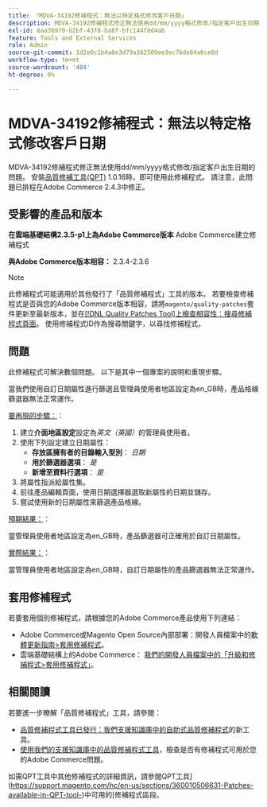 ```yaml
---
title: 「MDVA-34192修補程式：無法以特定格式修改客戶日期」
description: MDVA-34192修補程式修正無法使用dd/mm/yyyy格式修改/指定客戶出生日期的問題。 安裝[Quality Patches Tool (QPT)](/help/announcements/adobe-commerce-announcements/magento-quality-patches-released-new-tool-to-self-serve-quality-patches.md) 1.0.16後，即可使用此修補程式。 請注意，此問題已排程在Adobe Commerce 2.4.3中修正。
exl-id: 8aa36970-b2bf-43f8-ba8f-bfc144f8d4ab
feature: Tools and External Services
role: Admin
source-git-commit: 1d2e0c1b4a8e3d79a362500ee3ec7bde84a6ce0d
workflow-type: tm+mt
source-wordcount: '484'
ht-degree: 0%

---
```


# MDVA-34192修補程式：無法以特定格式修改客戶日期

MDVA-34192修補程式修正無法使用dd/mm/yyyy格式修改/指定客戶出生日期的問題。 安裝[品質修補工具(QPT)](/help/announcements/adobe-commerce-announcements/magento-quality-patches-released-new-tool-to-self-serve-quality-patches.md) 1.0.16時，即可使用此修補程式。 請注意，此問題已排程在Adobe Commerce 2.4.3中修正。

## 受影響的產品和版本

**在雲端基礎結構2.3.5-p1上為Adobe Commerce版本** Adobe Commerce建立修補程式

**與Adobe Commerce版本相容：** 2.3.4-2.3.6

>[!NOTE]
>
>此修補程式可能適用於其他發行了「品質修補程式」工具的版本。 若要檢查修補程式是否與您的Adobe Commerce版本相容，請將`magento/quality-patches`套件更新至最新版本，並在[[!DNL Quality Patches Tool]上檢查相容性：搜尋修補程式頁面](https://devdocs.magento.com/quality-patches/tool.html#patch-grid)。 使用修補程式ID作為搜尋關鍵字，以尋找修補程式。

## 問題

此修補程式可解決數個問題。 以下是其中一個專案的說明和重現步驟。

當我們使用自訂日期屬性進行篩選且管理員使用者地區設定為en\_GB時，產品格線篩選器無法正常運作。

<u>要再現的步驟：</u>：

1. 建立&#x200B;**介面地區設定**&#x200B;設定為&#x200B;*英文（英國）*&#x200B;的管理員使用者。
1. 使用下列設定建立日期屬性：
   * **存放區擁有者的目錄輸入型別**： *日期*
   * **用於篩選器選項**： *是*
   * **新增至資料行選項**： *是*
1. 將屬性指派給屬性集。
1. 前往產品編輯頁面，使用日期選擇器選取新屬性的日期並儲存。
1. 嘗試使用新的日期屬性來篩選產品格線。

<u>預期結果：</u>：

當管理員使用者地區設定為en\_GB時，產品篩選器可正確用於自訂日期屬性。

<u>實際結果：</u>：

當管理員使用者地區設定為en\_GB時，自訂日期屬性的產品篩選器無法正常運作。

## 套用修補程式

若要套用個別修補程式，請根據您的Adobe Commerce產品使用下列連結：

* Adobe Commerce或Magento Open Source內部部署：開發人員檔案中的[軟體更新指南>套用修補程式](https://devdocs.magento.com/guides/v2.4/comp-mgr/patching/mqp.html)。
* 雲端基礎結構上的Adobe Commerce： [我們的開發人員檔案中的「升級和修補程式>套用修補程式」](https://devdocs.magento.com/cloud/project/project-patch.html)。

## 相關閱讀

若要進一步瞭解「品質修補程式」工具，請參閱：

* [品質修補程式工具已發行：我們支援知識庫中的自助式品質修補程式](/help/announcements/adobe-commerce-announcements/magento-quality-patches-released-new-tool-to-self-serve-quality-patches.md)的新工具。
* [使用我們的支援知識庫中的品質修補程式工具](/help/support-tools/patches-available-in-qpt-tool/check-patch-for-magento-issue-with-magento-quality-patches.md)，檢查是否有修補程式可用於您的Adobe Commerce問題。

如需QPT工具中其他修補程式的詳細資訊，請參閱QPT工具](https://support.magento.com/hc/en-us/sections/360010506631-Patches-available-in-QPT-tool-)中可用的[修補程式區段。
